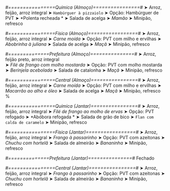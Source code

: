 
*#================Química (Almoço)================#*
➤ Arroz, feijão, arroz integral
➤ `Hambúrguer à pizzaiolo`
➤ Opção: Hambúrguer de PVT 
➤ *Polenta recheada *
➤ Salada de acelga
➤ *Mamão*
➤ Minipão, refresco

*#================Física (Almoço)=================#*
➤ Arroz, feijão, arroz integral
➤ *Carne moída*
➤ Opção: PVT com milho e ervilhas
➤ *Abobrinha à juliana*
➤ Salada de acelga
➤ *Maçã*
➤ Minipão, refresco

*#==============Prefeitura (Almoço)===============#*
➤ Arroz, feijão preto, arroz integral  
➤ *Filé de frango com molho mostarda*
➤ Opção: PVT com molho mostarda
➤ *Berinjela acebolada*
➤ Salada de catalonha
➤ *Maçã*
➤ Minipão, refresco 

*#================Central (Almoço)================#*
➤ Arroz, feijão, arroz integral
➤ *Carne moída*
➤ Opção: PVT com milho e ervilhas
➤ *Macarrão ao alho e óleo*
➤ Salada de acelga
➤ *Maçã*
➤ Minipão, refresco
%

*#================Química (Jantar)================#*
➤ Arroz, feijão, arroz integral
➤ *Filé de frango ao molho de ervas*
➤ Opção: PVT refogado
➤ *Abóbora refogada *
➤ Salada de grão de bico 
➤ `Flan com calda de caramelo`
➤ Minipão, refresco

*#================Física (Jantar)=================#*
➤ Arroz, feijão, arroz integral
➤ *Frango à passarinho*
➤ Opção: PVT com azeitonas
➤ *Chuchu com hortelã*
➤ Salada de almeirão
➤ *Bananinha*
➤ Minipão, refresco

*#==============Prefeitura (Jantar)===============#*
Fechado

*#================Central (Jantar)================#*
➤ Arroz, feijão, arroz integral
➤ *Frango à passarinho*
➤ Opção: PVT com azeitonas
➤ *Chuchu com hortelã*
➤ Salada de almeirão
➤ *Bananinha*
➤ Minipão, refresco
